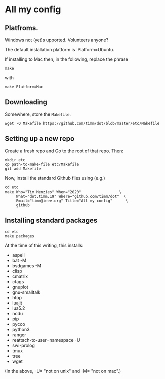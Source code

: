 # All my config

## Platfroms.

Windows not (yet)s upported. Volunteers anyone?

The default installation platform is `Platform=Ubuntu. 

If installing to Mac then, in the following, replace the phrase


```
make
```

with

```
make Platform=Mac
```



## Downloading ###

Somewhere, store the `Makefile`.

```
wget -O Makefile https://github.com/timm/dot/blob/master/etc/Makefile 
```

## Setting up a new repo

Create a fresh repo and Go to the root of that repo.  Then:

```
mkdir etc
cp path-to-make-file etc/Makefile
git add Makefile
````

Now, install the standard Github files using (e.g.)

```
cd etc
make Who="Tim Menzies" When="2020"                 \
     What="dot.timm.19" Where="github.com/timm/dot"  \ 
     Email="timm@ieee.org" Title="All my config"      \
     github
```

## Installing standard packages

```
cd etc
make packages
```

At the time of this writing, this installs:

- aspell 
- bat  -M
- bsdgames -M
- clisp
- cmatrix
- ctags
- gnuplot
- gnu-smalltalk
- htop
- luajit
- lua5.2
- ncdu
- pip
- pycco
- python3
- ranger
- reattach-to-user=namespace -U
- swi-prolog
- tmux
- tree
- wget

(In the above, -U= "not on unix" and -M= "not on mac".)	
